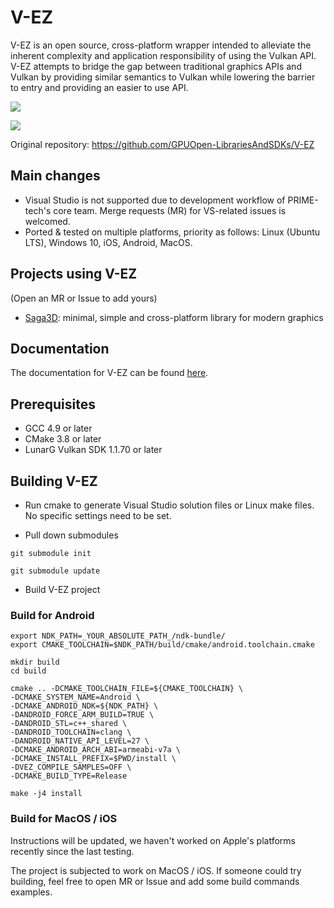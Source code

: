 # V-EZ

V-EZ is an open source, cross-platform wrapper intended to alleviate the inherent complexity and application responsibility of using the Vulkan API. V-EZ attempts to bridge the gap between traditional graphics APIs and Vulkan by providing similar semantics to Vulkan while lowering the barrier to entry and providing an easier to use API.

![](https://raw.githubusercontent.com/GPUOpen-LibrariesAndSDKs/V-EZ/master/Docs/img/VulkanAPI.PNG)

![](https://raw.githubusercontent.com/GPUOpen-LibrariesAndSDKs/V-EZ/master/Docs/img/V-EZ.PNG)

Original repository: https://github.com/GPUOpen-LibrariesAndSDKs/V-EZ

## Main changes

- Visual Studio is not supported due to development workflow of PRIME-tech's core team. Merge requests (MR) for VS-related issues is welcomed.
- Ported & tested on multiple platforms, priority as follows: Linux (Ubuntu LTS), Windows 10, iOS, Android, MacOS.

## Projects using V-EZ
(Open an MR or Issue to add yours)

- [Saga3D](https://gitlab.com/PRIME-tech-OSS/Saga3D): minimal, simple and cross-platform library for modern graphics

## Documentation

The documentation for V-EZ can be found [here](https://v-ez.prime-tech.io/).

## Prerequisites

- GCC 4.9 or later
- CMake 3.8 or later
- LunarG Vulkan SDK 1.1.70 or later

## Building V-EZ

- Run cmake to generate Visual Studio solution files or Linux make files. No specific settings need to be set.

- Pull down submodules

`git submodule init`

`git submodule update`

- Build V-EZ project

### Build for Android

```
export NDK_PATH=_YOUR_ABSOLUTE_PATH_/ndk-bundle/
export CMAKE_TOOLCHAIN=$NDK_PATH/build/cmake/android.toolchain.cmake

mkdir build
cd build

cmake .. -DCMAKE_TOOLCHAIN_FILE=${CMAKE_TOOLCHAIN} \
-DCMAKE_SYSTEM_NAME=Android \
-DCMAKE_ANDROID_NDK=${NDK_PATH} \
-DANDROID_FORCE_ARM_BUILD=TRUE \
-DANDROID_STL=c++_shared \
-DANDROID_TOOLCHAIN=clang \
-DANDROID_NATIVE_API_LEVEL=27 \
-DCMAKE_ANDROID_ARCH_ABI=armeabi-v7a \
-DCMAKE_INSTALL_PREFIX=$PWD/install \
-DVEZ_COMPILE_SAMPLES=OFF \
-DCMAKE_BUILD_TYPE=Release

make -j4 install
```

### Build for MacOS / iOS

Instructions will be updated, we haven't worked on Apple's platforms recently since the last testing.

The project is subjected to work on MacOS / iOS. If someone could try building, feel free to open MR or Issue and add some build commands examples.

